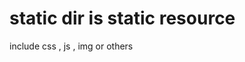# static dir is static resource
include css , js , img or others



<!-- 新 Bootstrap 核心 CSS 文件 -->
<link href="http://cdn.static.runoob.com/libs/bootstrap/3.3.7/css/bootstrap.min.css" rel="stylesheet">

<!-- 可选的Bootstrap主题文件（一般不使用） -->
<script src="http://cdn.static.runoob.com/libs/bootstrap/3.3.7/css/bootstrap-theme.min.css"></script>

<!-- jQuery文件。务必在bootstrap.min.js 之前引入 -->
<script src="http://cdn.static.runoob.com/libs/jquery/2.1.1/jquery.min.js"></script>

<!-- 最新的 Bootstrap 核心 JavaScript 文件 -->
<script src="http://cdn.static.runoob.com/libs/bootstrap/3.3.7/js/bootstrap.min.js"></script>
